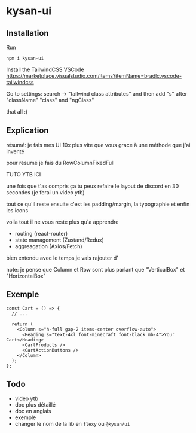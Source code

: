 # kysan-ui

## Installation

Run

```
npm i kysan-ui
```

Install the TailwindCSS VSCode
https://marketplace.visualstudio.com/items?itemName=bradlc.vscode-tailwindcss

Go to settings:
search -> "tailwind class attributes"
and then add "s" after "className" "class" and "ngClass"

that all :)

## Explication

résumé:
je fais mes UI 10x plus vite que vous grace à une méthode que j'ai inventé

pour résumé je fais du RowColumnFixedFull

TUTO YTB ICI

une fois que t'as compris ça tu peux refaire le layout de discord en 30 secondes
(je ferai un video ytb)

tout ce qu'il reste ensuite c'est les padding/margin, la typographie et enfin les icons

voila tout il ne vous reste plus qu'a apprendre

- routing (react-router)
- state management (Zustand/Redux)
- aggreagation (Axios/Fetch)

bien entendu avec le temps je vais rajouter d'

note: je pense que Column et Row sont plus parlant que "VerticalBox" et "HorizontalBox"

## Exemple

```tsx
const Cart = () => {
  // ...

  return (
    <Column s="h-full gap-2 items-center overflow-auto">
      <Heading s="text-4xl font-minecraft font-black mb-4">Your Cart</Heading>
      <CartProducts />
      <CartActionButtons />
    </Column>
  );
};
```

## Todo

- video ytb
- doc plus détaillé
- doc en anglais
- exemple
- changer le nom de la lib en `flexy` ou `@kysan/ui`

